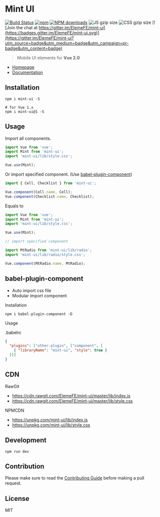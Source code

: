 # Mint UI

[![Build Status](https://travis-ci.org/ElemeFE/mint-ui.svg?branch=master)](https://travis-ci.org/ElemeFE/mint-ui)
[![npm](https://img.shields.io/npm/v/mint-ui.svg?maxAge=3600)](https://www.npmjs.com/package/lemon-mui)
[![NPM downloads](http://img.shields.io/npm/dm/mint-ui.svg)](https://npmjs.org/package/mint-ui)
![JS gzip size](http://img.badgesize.io/elemefe/mint-ui/master/lib/index.js.svg?compression=gzip&label=gzip%20size:%20JS)
![CSS gzip size](http://img.badgesize.io/elemefe/mint-ui/master/lib/style.css.svg?compression=gzip&label=gzip%20size:%20CSS)
[![Join the chat at https://gitter.im/ElemeFE/mint-ui](https://badges.gitter.im/ElemeFE/mint-ui.svg)](https://gitter.im/ElemeFE/mint-ui?utm_source=badge&utm_medium=badge&utm_campaign=pr-badge&utm_content=badge)

> Mobile UI elements for **Vue 2.0**

- [Homepage](http://mint-ui.github.io)
- [Documentation](http://mint-ui.github.io/docs)



## Installation
```shell
npm i mint-ui -S

# for Vue 1.x
npm i mint-ui@1 -S
```

## Usage

Import all components.

```javascript
import Vue from 'vue';
import Mint from 'mint-ui';
import 'mint-ui/lib/style.css';

Vue.use(Mint);
```

Or import specified component. (Use [babel-plugin-component](https://www.npmjs.com/package/babel-plugin-component))

```javascript
import { Cell, Checklist } from 'mint-ui';

Vue.component(Cell.name, Cell);
Vue.component(Checklist.name, Checklist);
```


Equals to

```javascript
import Vue from 'vue';
import Mint from 'mint-ui';
import 'mint-ui/lib/style.css';

Vue.use(Mint);

// import specified component

import MtRadio from 'mint-ui/lib/radio';
import 'mint-ui/lib/radio/style.css';

Vue.component(MtRadio.name, MtRadio);
```

## babel-plugin-component
- Auto import css file
- Modular import component

Installation
```shell
npm i babel-plugin-component -D
```

Usage

.babelrc
```json
{
  "plugins": ["other-plugin", ["component", [
    { "libraryName": "mint-ui", "style": true }
  ]]]
}
```

## CDN
RawGit

- https://cdn.rawgit.com/ElemeFE/mint-ui/master/lib/index.js
- https://cdn.rawgit.com/ElemeFE/mint-ui/master/lib/style.css

NPMCDN

- https://unpkg.com/mint-ui/lib/index.js
- https://unpkg.com/mint-ui/lib/style.css

## Development

```shell
npm run dev
```

## Contribution
Please make sure to read the [Contributing Guide](https://github.com/ElemeFE/mint-ui/blob/master/.github/CONTRIBUTING_en-us.md) before making a pull request.

## License
MIT
